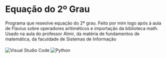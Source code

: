# Equação do 2º Grau
 Programa que reseolve equação do 2º grau. Feito por mim logo após à aula de Flavius sobre operadores aritiméticos e importação da biblioteca math. Usado na aula do professor Almir, da matéria de fundamentos de matemática, da faculdade de Sistemas de Informação
 <br>
 <br>
 <img align="center" alt="Visual Studio Code" src="https://img.shields.io/badge/Visual_Studio_Code-0078D4?style=for-the-badge&logo=visual%20studio%20code&logoColor=white" />
 <img align="center" alt="Python" src="https://img.shields.io/badge/Python-14354C?style=for-the-badge&logo=python&logoColor=white" />
